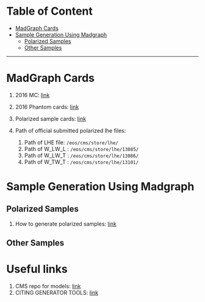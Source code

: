 # Table of Content

- [MadGraph Cards](#madGraph-cards)
- [Sample Generation Using Madgraph](#sample-generation-using-madgraph)
    + [Polarized Samples](#polarized-samples)
    + [Other Samples](#other-samples)

---

# MadGraph Cards

1. 2016 MC: [link](https://github.com/cms-sw/genproductions/tree/pre2017/bin/MadGraph5_aMCatNLO/cards/production/13TeV/VBS/VVjj_semileptonic)

2. 2016 Phantom cards: [link](https://github.com/cms-sw/genproductions/tree/master/bin/Phantom/cards/production/13TeV/WWSemileptonic)

3. Polarized sample cards: [link](https://github.com/cms-sw/genproductions/tree/8e1725388083b6fe25b84bf238950f73f932fcbb/bin/MadGraph5_aMCatNLO/cards/production/13TeV/WpWm_POL)

4. Path of official submitted polarized lhe files:
    
    1. Path of LHE file: `/eos/cms/store/lhe/`
    2. Path of W_LW_L : `/eos/cms/store/lhe/13085/`
    3. Path of W_LW_T : `/eos/cms/store/lhe/13086/`
    4. Path of W_TW_T : `/eos/cms/store/lhe/13101/`

# Sample Generation Using Madgraph

## Polarized Samples

1. How to generate polarized samples: [link](https://github.com/cms-sw/genproductions/blob/8e1725388083b6fe25b84bf238950f73f932fcbb/bin/MadGraph5_aMCatNLO/cards/production/13TeV/WpWm_POL/README.txt)

## Other Samples


# Useful links

1. CMS repo for models: [link](https://cms-project-generators.web.cern.ch/cms-project-generators/)
2. CITING GENERATOR TOOLS: [link](https://twiki.cern.ch/twiki/bin/view/CMS/CitationsForGenerators)

